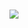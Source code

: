 
<h1 align="Right">
    <img src="https://readme-typing-svg.herokuapp.com/?font=Righteous&size=35&width=1000&height=70&pause=true&&duration=4000&lines=Carlo+Ledesma+—+Fascinated+by+coding+and+design." />
</h1>
